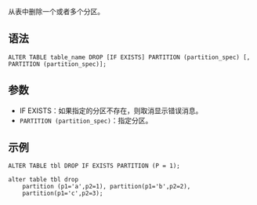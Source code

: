 从表中删除一个或者多个分区。
## 语法
```
ALTER TABLE table_name DROP [IF EXISTS] PARTITION (partition_spec) [, PARTITION (partition_spec)];
```
## 参数
- IF EXISTS：如果指定的分区不存在，则取消显示错误消息。
- `PARTITION (partition_spec)`：指定分区。

## 示例
```
ALTER TABLE tbl DROP IF EXISTS PARTITION (P = 1);
```
```
alter table tbl drop 
    partition (p1='a',p2=1), partition(p1='b',p2=2), 
    partition(p1='c',p2=3);
```
